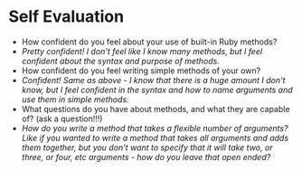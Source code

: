 # Self Evaluation

- How confident do you feel about your use of built-in Ruby methods?
 - *Pretty confident! I don't feel like I know many methods, but I feel confident about the syntax and purpose of methods.*
- How confident do you feel writing simple methods of your own?
 - *Confident! Same as above - I know that there is a huge amount I don't know, but I feel confident in the syntax and how to name arguments and use them in simple methods.*
- What questions do you have about methods, and what they are capable of? (ask a question!!!)
 - *How do you write a method that takes a flexible number of arguments? Like if you wanted to write a method that takes all arguments and adds them together, but you don't want to specify that it will take two, or three, or four, etc arguments - how do you leave that open ended?*
